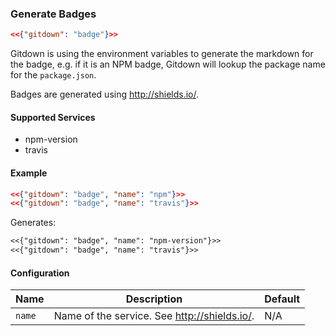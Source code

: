 ### Generate Badges

<!-- gitdown: off -->
```json
<<{"gitdown": "badge"}>>
```
<!-- gitdown: on -->

Gitdown is using the environment variables to generate the markdown for the badge, e.g. if it is an NPM badge, Gitdown will lookup the package name for the `package.json`.

Badges are generated using http://shields.io/.

#### Supported Services

* npm-version
* travis

#### Example

<!-- gitdown: off -->
```json
<<{"gitdown": "badge", "name": "npm"}>>
<<{"gitdown": "badge", "name": "travis"}>>
```
<!-- gitdown: on -->

Generates:

```markdown
<<{"gitdown": "badge", "name": "npm-version"}>>
<<{"gitdown": "badge", "name": "travis"}>>
```

#### Configuration

| Name | Description | Default |
| --- | --- | --- |
| `name` | Name of the service. See http://shields.io/. | N/A |